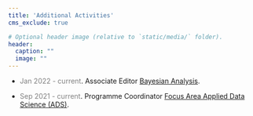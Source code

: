 ```yaml
---
title: 'Additional Activities'
cms_exclude: true

# Optional header image (relative to `static/media/` folder).
header:
  caption: ""
  image: ""
---
```


- <span style="color: grey;">Jan 2022 - current</span>. Associate Editor [Bayesian Analysis](https://projecteuclid.org/journals/bayesian-analysis).

- <span style="color: grey;">Sep 2021 - current</span>. Programme Coordinator [Focus Area Applied Data Science (ADS)](https://www.uu.nl/en/research/applied-data-science).
